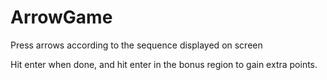 # ArrowGame
Press arrows according to the sequence displayed on screen

Hit enter when done, and hit enter in the bonus region to gain extra points.
